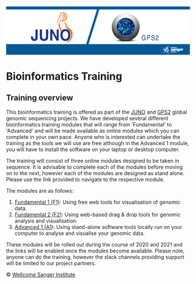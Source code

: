 <!-- coverpage.md -->

<!-- TODO: Add image -->
<!-- <img src="/img/training_banner.png"></img> -->
<!-- <div align=center>
<img width="200" src="/img/training_banner.png"/>
</div> -->

![logo](/img/training_banner.png)

# Bioinformatics Training
## Training overview

This bioinformatics training is offered as part of the [JUNO](https://www.gbsgen.net/) and [GPS2](https://www.pneumogen.net/gps/index.html) global genomic sequencing projects. We have developed several different bioinformatics training modules that will range from 'Fundamental' to 'Advanced' and will be made available as online modules which you can complete in your own pace. Anyone who is interested can undertake the training as the tools we will use are free although in the Advanced 1 module, you will have to install the software on your laptop or desktop computer.
 
The training will consist of  three online modules designed to be taken in sequence. It is advisable to complete each of the modules before moving on to the next, however each of the modules are designed as stand alone. Please use the link provided to navigate to the respective module.

The modules are as follows:
1. [Fundamental 1 (F1)](F1/): Using free web tools for visualisation of genomic data. 
2. [Fundamental 2 (F2)](F2/): Using web-based drag & drop tools for genomic analysis and visualisation. 
3. [Advanced 1 (A1)](A1/): Using stand-alone software tools locally run on your computer to analyse and visualise your genomic data.

These modules will be rolled out during the course of 2020 and 2021 and the links will be enabled once the modules become available. Please note, anyone can do the training, however the slack channels providing support will be limited to our project partners.

&copy; [Wellcome Sanger Institute](https://www.sanger.ac.uk/)
